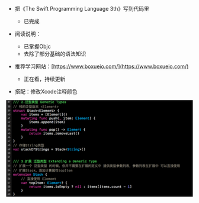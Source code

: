 
- 把《The Swift Programming Language 3th》写到代码里
  - 已完成
 
- 阅读说明：
  - 已掌握Objc
  - 去除了部分基础的语法知识
  
- 推荐学习网站：[https://www.boxueio.com/](https://www.boxueio.com/)
  - 正在看，持续更新

- 搭配：修改Xcode注释颜色

![配色](XcodeTheme.png)
